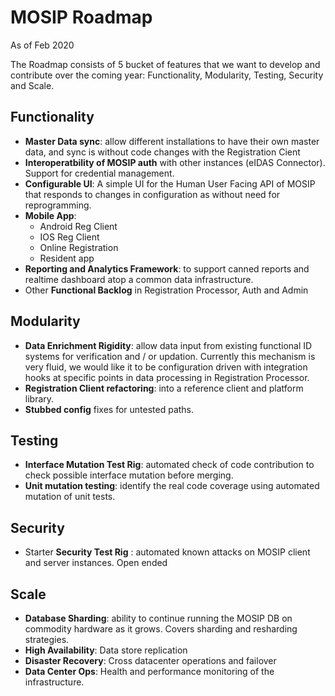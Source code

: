 # MOSIP Roadmap
As of Feb 2020

The Roadmap consists of 5 bucket of features that we want to develop and contribute over the coming year: Functionality, Modularity, Testing, Security and Scale.

## Functionality
* **Master Data sync**: allow different installations to have their own master data, and sync is without code changes with the Registration Cient
* **Interoperatbility of MOSIP auth** with other instances (eIDAS Connector). Support for credential management.
* **Configurable UI**: A simple UI for the Human User Facing API of MOSIP that responds to changes in configuration as without need for reprogramming.
* **Mobile App**:
   * Android Reg Client
   * IOS Reg Client
   * Online Registration
   * Resident app
* **Reporting and Analytics Framework**: to support canned reports and realtime dashboard atop a common data infrastructure.
* Other **Functional Backlog** in Registration Processor, Auth and Admin

## Modularity

* **Data Enrichment Rigidity**: allow data input from existing functional ID systems for verification and / or updation. Currently this mechanism is very fluid, we would like it to be configuration driven with integration hooks at specific points in data processing in Registration Processor.
* **Registration Client refactoring**: into a reference client and platform library.
* **Stubbed config** fixes for untested paths.

## Testing
* **Interface Mutation Test Rig**: automated check of code contribution to check possible interface mutation before merging.
* **Unit mutation testing**: identify the real code coverage using automated mutation of unit tests.

## Security
* Starter **Security Test Rig** : automated known attacks on MOSIP client and server instances. Open ended

## Scale
* **Database Sharding**: ability to continue running the MOSIP DB on commodity hardware as it grows. Covers sharding and resharding strategies.
* **High Availability**: Data store replication
* **Disaster Recovery**: Cross datacenter operations and failover
* **Data Center Ops**: Health and performance monitoring of the infrastructure.

